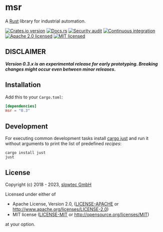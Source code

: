 # msr

A [Rust](https://www.rust-lang.org) library for industrial automation.

[![Crates.io version](https://img.shields.io/crates/v/msr.svg)](https://crates.io/crates/msr)
[![Docs.rs](https://docs.rs/msr/badge.svg)](https://docs.rs/msr/)
[![Security audit](https://github.com/slowtec/msr/actions/workflows/security-audit.yaml/badge.svg)](https://github.com/slowtec/msr/actions/workflows/security-audit.yaml)
[![Continuous integration](https://github.com/slowtec/msr/actions/workflows/continuous-integration.yaml/badge.svg)](https://github.com/slowtec/msr/actions/workflows/continuous-integration.yaml)
[![Apache 2.0 licensed](https://img.shields.io/badge/license-Apache%202.0-blue.svg)](./LICENSE-APACHE)
[![MIT licensed](https://img.shields.io/badge/license-MIT-blue.svg)](./LICENSE-MIT)

## DISCLAIMER

**_Version 0.3.x is an experimental release for early prototyping. Breaking changes might occur even between minor releases._**

## Installation

Add this to your `Cargo.toml`:

```toml
[dependencies]
msr = "0.3"
```

## Development

For executing common development tasks install [cargo just](https://github.com/casey/just)
and run it without arguments to print the list of predefined _recipes_:

```shell
cargo install just
just

```

## License

Copyright (c) 2018 - 2023, [slowtec GmbH](https://www.slowtec.de)

Licensed under either of

- Apache License, Version 2.0, ([LICENSE-APACHE](LICENSE-APACHE) or
  <http://www.apache.org/licenses/LICENSE-2.0>)
- MIT license ([LICENSE-MIT](LICENSE-MIT) or
  <http://opensource.org/licenses/MIT>)

at your option.
